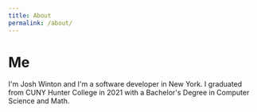 ```yaml
---
title: About
permalink: /about/
---
```

# Me
I'm Josh Winton and I'm a software developer in New York. I graduated from CUNY Hunter College in 2021 with a Bachelor's Degree in Computer Science and Math. 
